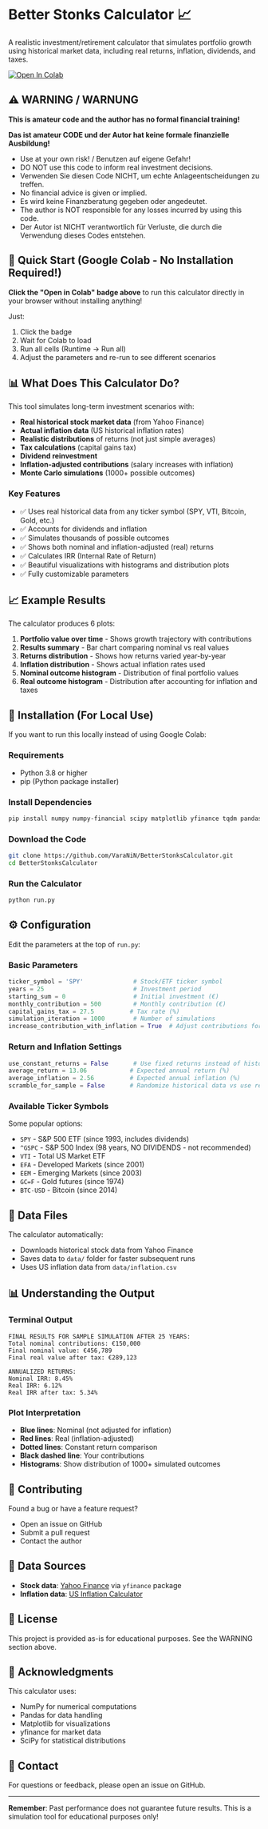 # Better Stonks Calculator 📈

A realistic investment/retirement calculator that simulates portfolio growth using historical market data, including real returns, inflation, dividends, and taxes.

[![Open In Colab](https://colab.research.google.com/assets/colab-badge.svg)](https://colab.research.google.com/github/VaraNiN/BetterStonksCalculator/blob/main/BetterStonksCalculator.ipynb)

## ⚠️ WARNING / WARNUNG

**This is amateur code and the author has no formal financial training!**

**Das ist amateur CODE und der Autor hat keine formale finanzielle Ausbildung!**

- Use at your own risk! / Benutzen auf eigene Gefahr!
- DO NOT use this code to inform real investment decisions.
- Verwenden Sie diesen Code NICHT, um echte Anlageentscheidungen zu treffen.
- No financial advice is given or implied.
- Es wird keine Finanzberatung gegeben oder angedeutet.
- The author is NOT responsible for any losses incurred by using this code.
- Der Autor ist NICHT verantwortlich für Verluste, die durch die Verwendung dieses Codes entstehen.

## 🚀 Quick Start (Google Colab - No Installation Required!)

**Click the "Open in Colab" badge above** to run this calculator directly in your browser without installing anything!

Just:
1. Click the badge
2. Wait for Colab to load
3. Run all cells (Runtime → Run all)
4. Adjust the parameters and re-run to see different scenarios

## 📊 What Does This Calculator Do?

This tool simulates long-term investment scenarios with:

- **Real historical stock market data** (from Yahoo Finance)
- **Actual inflation data** (US historical inflation rates)
- **Realistic distributions** of returns (not just simple averages)
- **Tax calculations** (capital gains tax)
- **Dividend reinvestment**
- **Inflation-adjusted contributions** (salary increases with inflation)
- **Monte Carlo simulations** (1000+ possible outcomes)

### Key Features

- ✅ Uses real historical data from any ticker symbol (SPY, VTI, Bitcoin, Gold, etc.)
- ✅ Accounts for dividends and inflation
- ✅ Simulates thousands of possible outcomes
- ✅ Shows both nominal and inflation-adjusted (real) returns
- ✅ Calculates IRR (Internal Rate of Return)
- ✅ Beautiful visualizations with histograms and distribution plots
- ✅ Fully customizable parameters

## 📈 Example Results

The calculator produces 6 plots:
1. **Portfolio value over time** - Shows growth trajectory with contributions
2. **Results summary** - Bar chart comparing nominal vs real values
3. **Returns distribution** - Shows how returns varied year-by-year
4. **Inflation distribution** - Shows actual inflation rates used
5. **Nominal outcome histogram** - Distribution of final portfolio values
6. **Real outcome histogram** - Distribution after accounting for inflation and taxes

## 🔧 Installation (For Local Use)

If you want to run this locally instead of using Google Colab:

### Requirements

- Python 3.8 or higher
- pip (Python package installer)

### Install Dependencies

```bash
pip install numpy numpy-financial scipy matplotlib yfinance tqdm pandas
```

### Download the Code

```bash
git clone https://github.com/VaraNiN/BetterStonksCalculator.git
cd BetterStonksCalculator
```

### Run the Calculator

```bash
python run.py
```

## ⚙️ Configuration

Edit the parameters at the top of `run.py`:

### Basic Parameters

```python
ticker_symbol = 'SPY'              # Stock/ETF ticker symbol
years = 25                         # Investment period
starting_sum = 0                   # Initial investment (€)
monthly_contribution = 500         # Monthly contribution (€)
capital_gains_tax = 27.5          # Tax rate (%)
simulation_iteration = 1000        # Number of simulations
increase_contribution_with_inflation = True  # Adjust contributions for inflation
```

### Return and Inflation Settings

```python
use_constant_returns = False       # Use fixed returns instead of historical
average_return = 13.06            # Expected annual return (%)
average_inflation = 2.56          # Expected annual inflation (%)
scramble_for_sample = False       # Randomize historical data vs use recent years
```

### Available Ticker Symbols

Some popular options:
- `SPY` - S&P 500 ETF (since 1993, includes dividends)
- `^GSPC` - S&P 500 Index (98 years, NO DIVIDENDS - not recommended)
- `VTI` - Total US Market ETF
- `EFA` - Developed Markets (since 2001)
- `EEM` - Emerging Markets (since 2003)
- `GC=F` - Gold futures (since 1974)
- `BTC-USD` - Bitcoin (since 2014)

## 📁 Data Files

The calculator automatically:
- Downloads historical stock data from Yahoo Finance
- Saves data to `data/` folder for faster subsequent runs
- Uses US inflation data from `data/inflation.csv`

## 📊 Understanding the Output

### Terminal Output

```
FINAL RESULTS FOR SAMPLE SIMULATION AFTER 25 YEARS:
Total nominal contributions: €150,000
Final nominal value: €456,789
Final real value after tax: €289,123

ANNUALIZED RETURNS:
Nominal IRR: 8.45%
Real IRR: 6.12%
Real IRR after tax: 5.34%
```

### Plot Interpretation

- **Blue lines**: Nominal (not adjusted for inflation)
- **Red lines**: Real (inflation-adjusted)
- **Dotted lines**: Constant return comparison
- **Black dashed line**: Your contributions
- **Histograms**: Show distribution of 1000+ simulated outcomes

## 🤝 Contributing

Found a bug or have a feature request? 
- Open an issue on GitHub
- Submit a pull request
- Contact the author

## 📝 Data Sources

- **Stock data**: [Yahoo Finance](https://finance.yahoo.com) via `yfinance` package
- **Inflation data**: [US Inflation Calculator](https://www.usinflationcalculator.com/inflation/historical-inflation-rates/)

## 📜 License

This project is provided as-is for educational purposes. See the WARNING section above.

## 🙏 Acknowledgments

This calculator uses:
- NumPy for numerical computations
- Pandas for data handling
- Matplotlib for visualizations
- yfinance for market data
- SciPy for statistical distributions

## 📧 Contact

For questions or feedback, please open an issue on GitHub.

---

**Remember**: Past performance does not guarantee future results. This is a simulation tool for educational purposes only!
